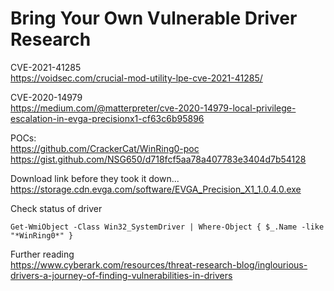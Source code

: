 # Bring Your Own Vulnerable Driver Research  

CVE-2021-41285  
https://voidsec.com/crucial-mod-utility-lpe-cve-2021-41285/  

CVE-2020-14979  
https://medium.com/@matterpreter/cve-2020-14979-local-privilege-escalation-in-evga-precisionx1-cf63c6b95896  

POCs:  
https://github.com/CrackerCat/WinRing0-poc  
https://gist.github.com/NSG650/d718fcf5aa78a407783e3404d7b54128  

Download link before they took it down...  
https://storage.cdn.evga.com/software/EVGA_Precision_X1_1.0.4.0.exe  

Check status of driver  
```  
Get-WmiObject -Class Win32_SystemDriver | Where-Object { $_.Name -like "*WinRing0*" }
```  

Further reading  
https://www.cyberark.com/resources/threat-research-blog/inglourious-drivers-a-journey-of-finding-vulnerabilities-in-drivers  



